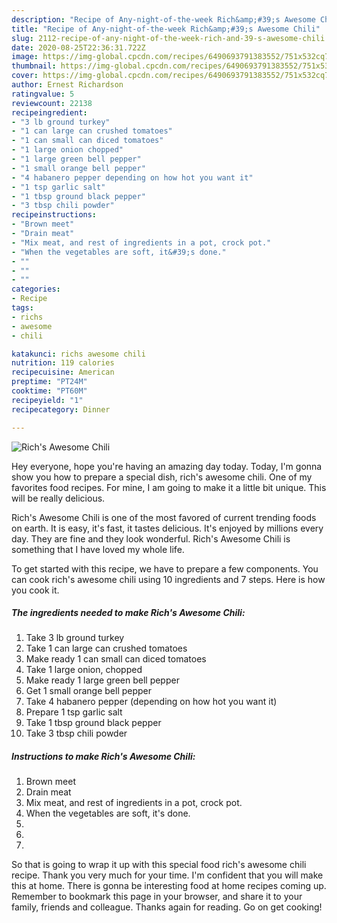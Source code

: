 ```yaml
---
description: "Recipe of Any-night-of-the-week Rich&amp;#39;s Awesome Chili"
title: "Recipe of Any-night-of-the-week Rich&amp;#39;s Awesome Chili"
slug: 2112-recipe-of-any-night-of-the-week-rich-and-39-s-awesome-chili
date: 2020-08-25T22:36:31.722Z
image: https://img-global.cpcdn.com/recipes/6490693791383552/751x532cq70/richs-awesome-chili-recipe-main-photo.jpg
thumbnail: https://img-global.cpcdn.com/recipes/6490693791383552/751x532cq70/richs-awesome-chili-recipe-main-photo.jpg
cover: https://img-global.cpcdn.com/recipes/6490693791383552/751x532cq70/richs-awesome-chili-recipe-main-photo.jpg
author: Ernest Richardson
ratingvalue: 5
reviewcount: 22138
recipeingredient:
- "3 lb ground turkey"
- "1 can large can crushed tomatoes"
- "1 can small can diced tomatoes"
- "1 large onion chopped"
- "1 large green bell pepper"
- "1 small orange bell pepper"
- "4 habanero pepper depending on how hot you want it"
- "1 tsp garlic salt"
- "1 tbsp ground black pepper"
- "3 tbsp chili powder"
recipeinstructions:
- "Brown meet"
- "Drain meat"
- "Mix meat, and rest of ingredients in a pot, crock pot."
- "When the vegetables are soft, it&#39;s done."
- ""
- ""
- ""
categories:
- Recipe
tags:
- richs
- awesome
- chili

katakunci: richs awesome chili 
nutrition: 119 calories
recipecuisine: American
preptime: "PT24M"
cooktime: "PT60M"
recipeyield: "1"
recipecategory: Dinner

---
```



![Rich&#39;s Awesome Chili](https://img-global.cpcdn.com/recipes/6490693791383552/751x532cq70/richs-awesome-chili-recipe-main-photo.jpg)

Hey everyone, hope you're having an amazing day today. Today, I'm gonna show you how to prepare a special dish, rich&#39;s awesome chili. One of my favorites food recipes. For mine, I am going to make it a little bit unique. This will be really delicious.



Rich&#39;s Awesome Chili is one of the most favored of current trending foods on earth. It is easy, it's fast, it tastes delicious. It's enjoyed by millions every day. They are fine and they look wonderful. Rich&#39;s Awesome Chili is something that I have loved my whole life.


To get started with this recipe, we have to prepare a few components. You can cook rich&#39;s awesome chili using 10 ingredients and 7 steps. Here is how you cook it.

<!--inarticleads1-->

##### The ingredients needed to make Rich&#39;s Awesome Chili:

1. Take 3 lb ground turkey
1. Take 1 can large can crushed tomatoes
1. Make ready 1 can small can diced tomatoes
1. Take 1 large onion, chopped
1. Make ready 1 large green bell pepper
1. Get 1 small orange bell pepper
1. Take 4 habanero pepper (depending on how hot you want it)
1. Prepare 1 tsp garlic salt
1. Take 1 tbsp ground black pepper
1. Take 3 tbsp chili powder




<!--inarticleads2-->

##### Instructions to make Rich&#39;s Awesome Chili:

1. Brown meet
1. Drain meat
1. Mix meat, and rest of ingredients in a pot, crock pot.
1. When the vegetables are soft, it&#39;s done.
1. 
1. 
1. 




So that is going to wrap it up with this special food rich&#39;s awesome chili recipe. Thank you very much for your time. I'm confident that you will make this at home. There is gonna be interesting food at home recipes coming up. Remember to bookmark this page in your browser, and share it to your family, friends and colleague. Thanks again for reading. Go on get cooking!
